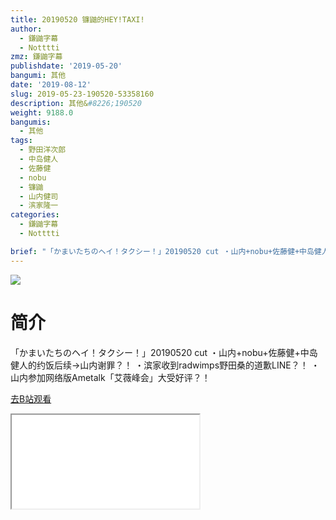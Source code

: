 ```yaml
---
title: 20190520 镰鼬的HEY!TAXI!
author:
  - 鎌鼬字幕
  - Notttti
zmz: 鎌鼬字幕
publishdate: '2019-05-20'
bangumi: 其他
date: '2019-08-12'
slug: 2019-05-23-190520-53358160
description: 其他&#8226;190520
weight: 9188.0
bangumis:
  - 其他
tags:
  - 野田洋次郎
  - 中岛健人
  - 佐藤健
  - nobu
  - 镰鼬
  - 山内健司
  - 滨家隆一
categories:
  - 鎌鼬字幕
  - Notttti

brief: "「かまいたちのヘイ！タクシー！」20190520 cut ・山内+nobu+佐藤健+中岛健人的约饭后续→山内谢罪？！ ・滨家收到radwimps野田桑的道歉LINE？！ ・山内参加网络版Ametalk「艾薇峰会」大受好评？！"
---
```

![](https://raw.githubusercontent.com/tcgriffith/owaraisite/master/static/tmpimg/2b4a626541f95aa331a4d38107747c17848a702b.jpg.480.jpg)
# 简介  
「かまいたちのヘイ！タクシー！」20190520 cut
・山内+nobu+佐藤健+中岛健人的约饭后续→山内谢罪？！
・滨家收到radwimps野田桑的道歉LINE？！
・山内参加网络版Ametalk「艾薇峰会」大受好评？！  

[去B站观看](https://www.bilibili.com/video/av53358160/)
<div class ="resp-container"><iframe class="testiframe" src="//player.bilibili.com/player.html?aid=53358160"", scrolling="no", allowfullscreen="true" > </iframe></div> 
